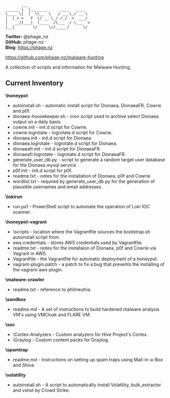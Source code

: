            .__                           
    ______ |  |__ _____     ____   ____  
    \____ \|  |  \\__  \   / ___\_/ __ \ 
    |  |_> >   Y  \/ __ \_/ /_/  >  ___/ 
    |   __/|___|  (____  /\___  / \___  >
    |__|        \/     \//_____/      \/ 

**Twitter:** @phage_nz  
**GitHub:** phage-nz  
**Blog:** https://phage.nz  

https://github.com/phage-nz/malware-hunting  

A collection of scripts and information for Malware Hunting.  


## Current Inventory ##
**\honeypot**  
- autoinstall.sh - automatic install script for Dionaea, DionaeaFR, Cowrie and p0f.
- dionaea-housekeeper.sh - cron script used to archive select Dionaea output on a daily basis.
- cowrie.init - init.d script for Cowrie.
- cowrie.logrotate - logrotate.d script for Cowrie.
- dionaea.init - init.d script for Dionaea.
- dionaea.logrotate - logrotate.d script for Dionaea.
- dionaeafr.init - init.d script for DionaeaFR.
- dionaeafr.logrotate - logrotate.d script for DionaeaFR.
- generate_user_db.py - script to generate a random target user database for the Dionaea mysql service.
- p0f.init - init.d script for p0f.
- readme.txt - notes for the installation of Dionaea, p0f and Cowrie.
- wordlist.txt - required by generate_user_db.py for the generation of plausible usernames and email addresses.  

**\lokirun**  
- run.ps1 - PowerShell script to automate the operation of Loki IOC scanner.  

**\honeypot-vagrant**  
- \scripts - location where the Vagrantfile sources the bootstrap.sh autoinstall script from.
- aws.credentials - stores AWS credentials used by Vagrantfile.
- readme.txt - notes for the installaion of Dionaea, p0f and Cowrie via Vagrant in AWS.
- Vagrantfile - the Vagrantfile for automatic deployment of a honeypot.
- vagrant-plugin.patch - a patch to fix a bug that prevents the installing of the vagrant-aws plugin.  

**\malware-crawler**  
- readme.txt - reference to ph0neutria.  

**\sandbox**  
- readme.md - A set of instructions to build hardened malware analysis VM's using VMCloak and FLARE VM.  

**\soc**  
- \Cortex-Analyzers - Custom analyzers for Hive Project's Cortex.  
- \Graylog - Custom content packs for Graylog.  

**\spamtrap**
- readme.md - Instructions on setting up spam traps using Mail-in-a-Box and Shiva.  

**\volatility**
- autoinstall.sh - A script to automatically install Volatility, bulk_extractor and vshot by Crowd Strike.
